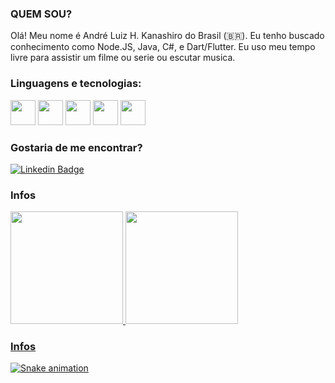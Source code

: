 ### QUEM SOU?

Olá! Meu nome é André Luiz H. Kanashiro do Brasil (🇧🇷). Eu tenho buscado conhecimento como Node.JS, Java, C#, e Dart/Flutter. Eu uso meu tempo livre para assistir um filme ou serie ou escutar musica.

### Linguagens e tecnologias:

<div>
<img src="https://cdn.jsdelivr.net/gh/devicons/devicon/icons/nodejs/nodejs-original.svg" width="40" height="40"/> 
<img src="https://cdn.jsdelivr.net/gh/devicons/devicon/icons/java/java-original-wordmark.svg" width="40" height="40"/> 
<img src="https://cdn.jsdelivr.net/gh/devicons/devicon/icons/csharp/csharp-original.svg" width="40" height="40"/> 
<img src="https://cdn.jsdelivr.net/gh/devicons/devicon/icons/dart/dart-original-wordmark.svg" width="40" height="40"/> 
<img src="https://cdn.jsdelivr.net/gh/devicons/devicon/icons/flutter/flutter-original.svg" width="40" height="40"/> 
</div>
  
### Gostaria de me encontrar?

[![Linkedin Badge](https://img.shields.io/badge/-LinkedIn-blue?style=flat-square&logo=Linkedin&logoColor=white&link=https://www.linkedin.com/in/andr%C3%A9-luiz-h-kanashiro-948593185/)](https://www.linkedin.com/in/andr%C3%A9-luiz-h-kanashiro-948593185/)

### Infos

<div>
<a href="https://github.com/itsandrekanas">
<img height="180em" src="https://github-readme-stats.vercel.app/api/top-langs/?itsandrekanas&layout=compact&langs_count=7&theme=dracula"/>
<img height="180em" src="https://github-readme-stats.vercel.app/api?itsandrekanas&show_icons=true&theme=dracula&include_all_commits=true&count_private=true"/>
</div>

### Infos
  
  ![Snake animation](https://github.com/itsandrekanas/itsandrekanas/blob/output/github-contribution-grid-snake.svg)



